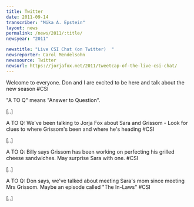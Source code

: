 ```yaml
---
title: Twitter
date: 2011-09-14
transcriber: "Mika A. Epstein"
layout: news
permalink: /news/2011/:title/
newsyear: "2011"

newstitle: "Live CSI Chat (on Twitter)  "
newsreporter: Carol Mendelsohn
newssource: Twitter
newsurl: https://jorjafox.net/2011/tweetcap-of-the-live-csi-chat/
---
```


Welcome to everyone. Don and I are excited to be here and talk about the new season #CSI

"A TO Q" means "Answer to Question".

[..]

A TO Q: We've been talking to Jorja Fox about Sara and Grissom - Look for clues to where Grissom's been and where he's heading #CSI

[..]

A TO Q: Billy says Grissom has been working on perfecting his grilled cheese sandwiches. May surprise Sara with one. #CSI

[..]

A TO Q: Don says, we've talked about meeting Sara's mom since meeting Mrs Grissom. Maybe an episode called "The In-Laws" #CSI

[..]
